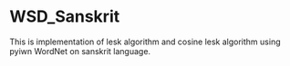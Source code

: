 # WSD_Sanskrit
This is implementation of lesk algorithm and cosine lesk algorithm using pyiwn WordNet on sanskrit language.

